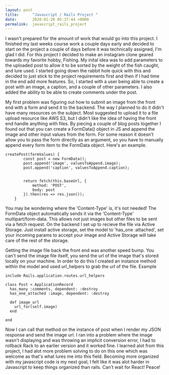 ```yaml
---
layout: post
title:      "Javascript / Rails Project "
date:       2020-01-20 05:37:44 +0000
permalink:  javascript_rails_project
---
```



I wasn't prepared for the amount of work that would go into this project. I finished my last weeks course work a couple days early and decided to start on the project a couple of days before it was technically assigned, I'm glad I did. 
For this project I decided to make an instagram clone geared towards my favorite hobby, Fishing. My inital idea was to add parameters to the uploaded post to allow it to be sorted by the weight of the fish caught, and lure used. I started going down the rabbit hole quick with this and decided to just stick to the project requirements first and then if I had time in the end add more features. So, I started with a user being able to create a post with an image, a caption, and a couple of other parameters. I also added the ability to be able to create comments under the post. 

My first problem was figuring out how to submit an image from the front end with a form and send it to the backend. The way I planned to do it didn't have many resources on the subject. Most suggested to upload it to a file upload resource like AWS S3, but I didn't like the idea of having the front end handle anything with files. By piecing a couple of blog posts together I found out that you can create a FormData() object in JS and append the image and other input values from the form. For some reason it doesn't allow you to pass the form directly as an argument, so you have to manually append every form item to the FormData object. Here's an example. 

```
createPost(formValues) {
		const post = new FormData();
		post.append('image', valuesToAppend.image);
		post.append('caption', valuesToAppend.caption);

		
		return fetch(this.baseUrl, {
			method: 'POST',
			body: post
		}).then(res => res.json());
	}
```

You may be wondering where the 'Content-Type' is, it's not needed! The FormData object automatically sends it via the 'Content-Type' multipart/form-data. This allows not just images but other files to be sent via a fetch request. On the backend I set up to recieve the file via Active Storage. Just install active storage, set the model to 'has_one :attached', set your incoming params to accept your image and Active Storage will take care of the rest of the storage. 

Getting the image file back the front end was another speed bump. You can't send the image file itself, you send the url of the image that's stored locally on your machine. In order to do this I created an instance method within the model and used url_helpers to grab the url of the file. Example

```
include Rails.application.routes.url_helpers

class Post < ApplicationRecord
  has_many :comments, dependent: :destroy
  has_one_attached :image, dependent: :destroy
  
  def image_url
    url_for(self.image)
  end

end
```

Now I can call that method on the instance of post when I render my JSON response and send the image url. I ran into a problem where the image wasn't displaying and was throwing an implicit conversion error, I had to rollback Rack to an earlier version and it worked fine.  I learned alot from this project, I had alot more problem solving to do on this one which was welcome as that's what lures me into this field. Becoming more organized with my javascript code is my next goal, I felt like it was alot harder in Javascript to keep things organized than rails. Can't wait for React! Peace!
